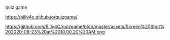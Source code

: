 quiz game

https://billy4c.github.io/quizgame/


https://github.com/Billy4C/quizgame/blob/master/assets/Screen%20Shot%202020-08-23%20at%2010.00.20%20AM.png
